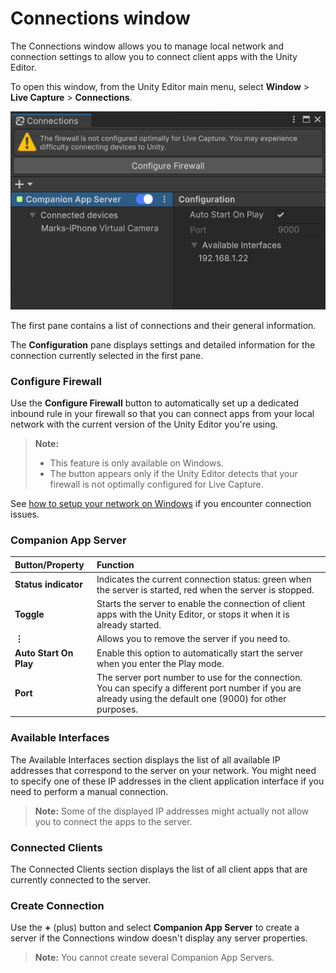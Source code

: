 # Connections window

The Connections window allows you to manage local network and connection settings to allow you to connect client apps with the Unity Editor.

To open this window, from the Unity Editor main menu, select **Window** > **Live Capture** > **Connections**.

![](images/ref-window-connections.png)

The first pane contains a list of connections and their general information.

The **Configuration** pane displays settings and detailed information for the connection currently selected in the first pane.

### Configure Firewall

Use the **Configure Firewall** button to automatically set up a dedicated inbound rule in your firewall so that you can connect apps from your local network with the current version of the Unity Editor you're using.

>**Note:**
>* This feature is only available on Windows.
>* The button appears only if the Unity Editor detects that your firewall is not optimally configured for Live Capture.

See [how to setup your network on Windows](setup-network.md) if you encounter connection issues.

### Companion App Server

| Button/Property | Function |
|:---|:---|
| **Status indicator** | Indicates the current connection status: green when the server is started, red when the server is stopped. |
| **Toggle** | Starts the server to enable the connection of client apps with the Unity Editor, or stops it when it is already started. |
| **⋮** | Allows you to remove the server if you need to. |
| **Auto Start On Play** | Enable this option to automatically start the server when you enter the Play mode. |
| **Port** | The server port number to use for the connection.<br />You can specify a different port number if you are already using the default one (9000) for other purposes. |

### Available Interfaces

The Available Interfaces section displays the list of all available IP addresses that correspond to the server on your network. You might need to specify one of these IP addresses in the client application interface if you need to perform a manual connection.

>**Note:** Some of the displayed IP addresses might actually not allow you to connect the apps to the server.

### Connected Clients

The Connected Clients section displays the list of all client apps that are currently connected to the server.

### Create Connection

Use the **+** (plus) button and select **Companion App Server** to create a server if the Connections window doesn't display any server properties.

>**Note:** You cannot create several Companion App Servers.
